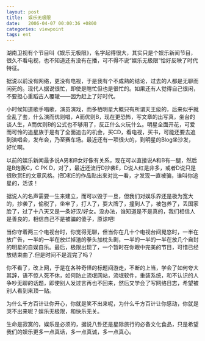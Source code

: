 ```yaml
---
layout: post
title:  娱乐无极限
date:   2006-04-07 00:00:36 +0800
categories: viewpoint
tags: ent
---
```


湖南卫视有个节目叫《娱乐无极限》，名字起得很大，其实只是个娱乐新闻节目，很久不看电视，也不知道还有没有在播，可不得不说“娱乐无极限”恰好反映了时代特征。

据说以前没有网络，更没有电视，于是我有个不成熟的结论，过去的人都是无聊而闲死的。现代人据说很忙，即使是瞎忙但也是很忙的。如果还有人觉得自己很闲，不要担心重蹈古人覆辙——因为赶上了好时代。

小时候知道歌手唱歌，演员演戏，而多栖明星大概只有所谓天王级的，后来似乎就全乱了套，什么演而优则唱，A而优则B，现在更恐怖，写文章的出写真，坐台的谈人生，A而优则B的公式也不够用了，反正什么火玩什么。明星全面开花，可爱而可怜的追星族于是有了全面追击的机会，买CD，看电视，买书，可能还要去追到演唱会，发布会，乃至赛车场。最近还有一项很火的，到明星的Blog坐沙发，好忙啊。

以前的娱乐新闻最多说A男和B女好像有关系，现在可以直接说A和B有一腿，然后是B炮轰C，C PK D，对了，最近还流行D抄袭E，D说人红是非多，或者D说只是很欣赏E的文章风格。把D和E的作品贴出来对比一看，才发现一直被骗，谁叫你追星的，活该！

据说人的名声需要一生来建立，而可以毁于一旦，但我们对娱乐界还是极为宽大的，抄袭了，偷税了，坐牢了，打人了，耍大牌了，撞到人了，被包养了，丢国家脸了，过了十八天又是一条好汉/好女。没办法，谁知道是不是真的，我们相信人是善良的，相信自己不是被骗的傻子，原谅吧!

当你守着两三个电视台时，你觉得无聊，但当你在几十个电视台间晃悠时，一半在放广告，一半的一半在放烂掉渣的拳头加枕头剧，一半的一半的一半在放几个自封的明星的自娱自乐。最后，极限出现了，一个暂时在你眼中完美的节目，可惜已经放结束曲了.但是时间不是混完了吗？

你不看了，改上网，于是在各种奇怪的标题间游走，不断的上当，学会了如何夸大其辞，语不惊人死不休，如何防止流氓网站，流氓软件，重装系统，和不认识的人争吵无聊的话题，即使别人发过言再也不回来，然后又学会了写网络日志，希望被别人看到来顶一贴。

为什么千方百计让你开心，你就是笑不出来呢，为什么千方百计让你感动，你就是哭不出来呢？娱乐无极限，和快乐无关。

生命是寂寞的，娱乐是必须的，据说八卦还是星际旅行的必备文化食品，只是希望我们的娱乐更多一点真话，多一点真诚，多一点真心。
